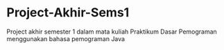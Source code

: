 # Project-Akhir-Sems1
Project akhir semester 1 dalam mata kuliah Praktikum Dasar Pemograman menggunakan bahasa pemograman Java

